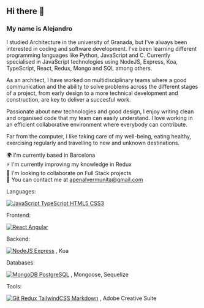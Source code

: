 ## Hi there 👋
### My name is Alejandro  
I studied Architecture in the university of Granada, but I've always been interested in coding and software development. I've been learning different programming languages like Python, JavaScript and C. Currently specialised in JavaScript technologies using NodeJS, Express, Koa, TypeScript, React, Redux, Mongo and SQL among others.

As an architect, I have worked on multidisciplinary teams where a good communication and the ability to solve problems across the different stages of a project, from early design to a more technical development and construction, are key to deliver a succesful work.

Passionate about new technologies and good design, I enjoy writing clean and organised code that my team can easily understand. I love working in an efficient collaborative environment where everybody can contribute.

Far from the computer, I like taking care of my well-being, eating healthy, exercising regularly and travelling to new and unknown destinations.

🌍 I'm currently based in Barcelona  
⚡ I'm currently improving my knowledge in Redux  
🤝 I'm looking to collaborate on Full Stack projects  
💬 You can contact me at apenalvermunita@gmail.com  

Languages:

[![JavaScript TypeScript HTML5 CSS3](https://skills.thijs.gg/icons?i=js,ts,html,css)](https://skills.thijs.gg)

Frontend:

[![React Angular](https://skills.thijs.gg/icons?i=react,angular)](https://skills.thijs.gg)

Backend:

[![NodeJS Express](https://skills.thijs.gg/icons?i=nodejs,expressjs)](https://skills.thijs.gg) , Koa

Databases:

[![MongoDB PostgreSQL](https://skills.thijs.gg/icons?i=mongodb,postgres)](https://skills.thijs.gg) , Mongoose, Sequelize

Tools:

[![Git Redux TailwindCSS Markdown](https://skills.thijs.gg/icons?i=git,redux,tailwind,md)](https://skills.thijs.gg) , Adobe Creative Suite
